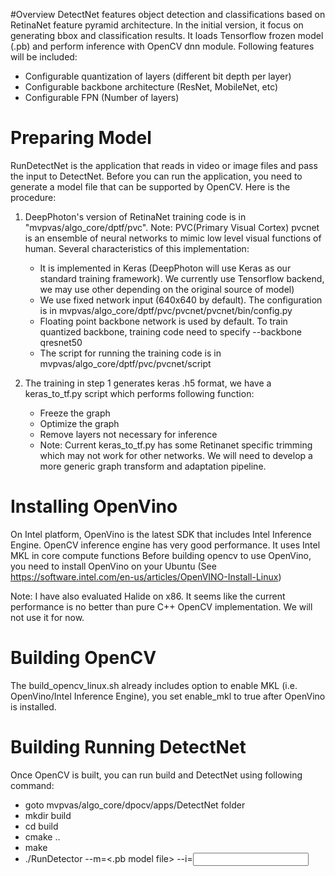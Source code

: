 #Overview
DetectNet features object detection and classifications based on RetinaNet feature pyramid architecture. In the initial version, it focus on generating bbox and classification results. 
It loads Tensorflow frozen model (.pb) and perform inference with OpenCV dnn module. Following features will be included:

*  Configurable quantization of layers (different bit depth per layer) 
*  Configurable backbone architecture (ResNet, MobileNet, etc)
*  Configurable FPN (Number of layers)

# Preparing Model
RunDetectNet is the application that reads in video or image files and pass the input to DetectNet. Before you can run the application, you need to generate a model file that can
be supported by OpenCV. Here is the procedure:

1. DeepPhoton's version of RetinaNet training code is in "mvpvas/algo_core/dptf/pvc". Note: PVC(Primary Visual Cortex) pvcnet is an ensemble of neural networks to mimic low level 
   visual functions of human. Several characteristics of this implementation:
     * It is implemented in Keras (DeepPhoton will use Keras as our standard training framework). We currently use Tensorflow backend, we may use other depending on the original source of model)
     * We use fixed network input (640x640 by default). The configuration is in mvpvas/algo_core/dptf/pvc/pvcnet/pvcnet/bin/config.py
     * Floating point backbone network is used by default. To train quantized backbone, training code need to specify --backbone qresnet50
     * The script for running the training code is in mvpvas/algo_core/dptf/pvc/pvcnet/script
  
2. The training in step 1 generates keras .h5 format, we have a keras_to_tf.py script which performs following function:
    * Freeze the graph
    * Optimize the graph
    * Remove layers not necessary for inference 
    * Note: Current keras_to_tf.py has some Retinanet specific trimming which may not work for other networks. We will need to develop a more generic graph transform and adaptation pipeline.
  
# Installing OpenVino 
On Intel platform, OpenVino is the latest SDK that includes Intel Inference Engine. OpenCV inference engine has very good performance. It uses Intel MKL in core compute functions
Before building opencv to use OpenVino, you need to install OpenVino on your Ubuntu (See https://software.intel.com/en-us/articles/OpenVINO-Install-Linux)

Note: I have also evaluated Halide on x86. It seems like the current performance is no better than pure C++ OpenCV implementation. We will not use it for now.

# Building OpenCV
The build_opencv_linux.sh already includes option to enable MKL (i.e. OpenVino/Intel Inference Engine), you set enable_mkl to true after OpenVino is installed.

# Building Running DetectNet
Once OpenCV is built, you can run build and DetectNet using following command:
* goto mvpvas/algo_core/dpocv/apps/DetectNet folder
* mkdir build
* cd build
* cmake ..
* make
* ./RunDetector --m=<.pb model file> --i=<input video or image file>

